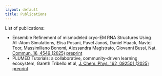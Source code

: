```yaml
---
layout: default
title: Publications
---
```


List of publications:
- Ensemble Refinement of mismodeled cryo-EM RNA Structures Using All-Atom Simulations,
  Elisa Posani, Pavel Janoš, Daniel Haack, Navtej Toor, Massimiliano Bonomi, Alessandra Magistrato, Giovanni Bussi,
  [Nat. Commun. 16, 4549 (2025)](https://doi.org/10.1038/s41467-025-59769-0)
  [preprint](https://doi.org/10.1101/2024.07.24.604258)
- PLUMED Tutorials: a collaborative, community-driven learning ecosystem,
  Gareth Tribello et al, [J. Chem. Phys. 162, 092501 (2025)](https://doi.org/10.1063/5.0251501) [preprint](https://arxiv.org/abs/2412.03595)


